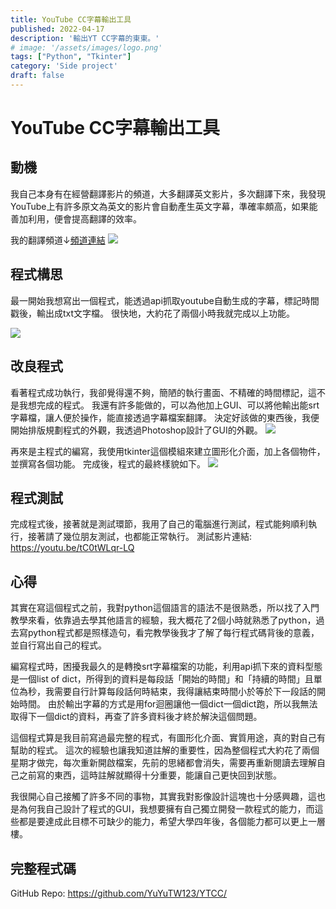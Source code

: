 ```yaml
---
title: YouTube CC字幕輸出工具
published: 2022-04-17
description: '輸出YT CC字幕的東東。'
# image: '/assets/images/logo.png'
tags: ["Python", "Tkinter"]
category: 'Side project'
draft: false 
---
```

# YouTube CC字幕輸出工具

## 動機
我自己本身有在經營翻譯影片的頻道，大多翻譯英文影片，多次翻譯下來，我發現YouTube上有許多原文為英文的影片會自動產生英文字幕，準確率頗高，如果能善加利用，便會提高翻譯的效率。

我的翻譯頻道↓[頻道連結](https://www.youtube.com/c/%E7%83%A4%E8%82%89%E4%BB%94)
![](https://i.imgur.com/uYeMNsR.png)

## 程式構思
最一開始我想寫出一個程式，能透過api抓取youtube自動生成的字幕，標記時間戳後，輸出成txt文字檔。
很快地，大約花了兩個小時我就完成以上功能。

![](https://i.imgur.com/tNu2UPA.png)

## 改良程式
看著程式成功執行，我卻覺得還不夠，簡陋的執行畫面、不精確的時間標記，這不是我想完成的程式。
我還有許多能做的，可以為他加上GUI、可以將他輸出能srt字幕檔，讓人便於操作，能直接透過字幕檔案翻譯。
決定好該做的東西後，我便開始排版規劃程式的外觀，我透過Photoshop設計了GUI的外觀。
![](https://i.imgur.com/CHwFefC.png)

再來是主程式的編寫，我使用tkinter這個模組來建立圖形化介面，加上各個物件，並撰寫各個功能。
完成後，程式的最終樣貌如下。
![](https://i.imgur.com/HEStwoJ.png)

## 程式測試
完成程式後，接著就是測試環節，我用了自己的電腦進行測試，程式能夠順利執行，接著請了幾位朋友測試，也都能正常執行。
測試影片連結: https://youtu.be/tC0tWLqr-LQ

## 心得
其實在寫這個程式之前，我對python這個語言的語法不是很熟悉，所以找了入門教學來看，依靠過去學其他語言的經驗，我大概花了2個小時就熟悉了python，過去寫python程式都是照樣造句，看完教學後我才了解了每行程式碼背後的意義，並自行寫出自己的程式。

編寫程式時，困擾我最久的是轉換srt字幕檔案的功能，利用api抓下來的資料型態是一個list of dict，所得到的資料是每段話「開始的時間」和「持續的時間」且單位為秒，我需要自行計算每段話何時結束，我得讓結束時間小於等於下一段話的開始時間。
由於輸出字幕的方式是用for迴圈讓他一個dict一個dict跑，所以我無法取得下一個dict的資料，再查了許多資料後才終於解決這個問題。

這個程式算是我目前寫過最完整的程式，有圖形化介面、實質用途，真的對自己有幫助的程式。
這次的經驗也讓我知道註解的重要性，因為整個程式大約花了兩個星期才做完，每次重新開啟檔案，先前的思緒都會消失，需要再重新閱讀去理解自己之前寫的東西，這時註解就顯得十分重要，能讓自己更快回到狀態。

我很開心自己接觸了許多不同的事物，其實我對影像設計這塊也十分感興趣，這也是為何我自己設計了程式的GUI，我想要擁有自己獨立開發一款程式的能力，而這些都是要達成此目標不可缺少的能力，希望大學四年後，各個能力都可以更上一層樓。


## 完整程式碼
GitHub Repo: https://github.com/YuYuTW123/YTCC/
